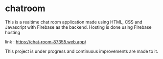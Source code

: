# chatroom
This is a realtime chat room application made using HTML, CSS and Javascript with Firebase as the backend.
Hosting is done using FIrebase hosting

link : https://chat-room-87355.web.app/

This project is under progress and continuous improvements are made to it.
